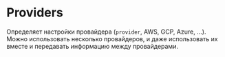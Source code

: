 # Providers

Определяет настройки провайдера (`provider`, AWS, GCP, Azure, ...). Можно использовать несколько провайдеров, и даже использовать их вместе и передавать информацию между провайдерами.
